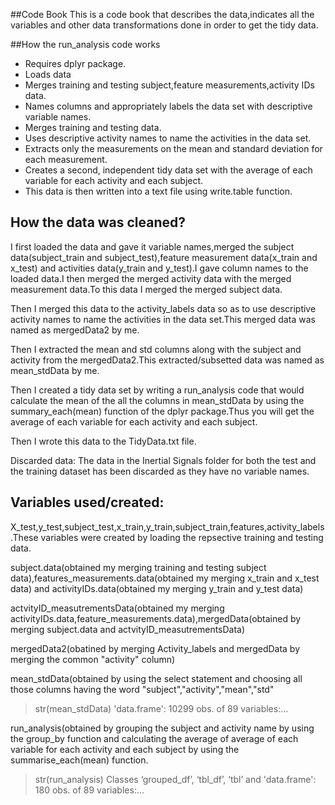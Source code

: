 ##Code Book
This is a code book that describes the data,indicates all the variables and other data transformations done in order to get the tidy data.

##How the run_analysis code works
- Requires dplyr package.
- Loads data
- Merges training and testing subject,feature measurements,activity IDs data.
- Names columns and appropriately labels the data set with descriptive variable names.
- Merges training and testing data.
- Uses descriptive activity names to name the activities in the data set.
- Extracts only the measurements on the mean and standard deviation for each measurement.
- Creates a second, independent tidy data set with the average of each variable for each activity and each subject.
- This data is then written into a text file using write.table function.

## How the data was cleaned?
I first loaded the data and gave it variable names,merged the subject data(subject_train and subject_test),feature measurement data(x_train and x_test) and activities data(y_train and y_test).I gave column names to the loaded data.I then merged the merged activity data with the merged measurement data.To this data I merged the merged subject data.

Then I merged this data to the activity_labels data so as to use descriptive activity names to name the activities in the data set.This merged data was named as mergedData2 by me.

Then I extracted the mean and std columns along with the subject and activity from the mergedData2.This extracted/subsetted data was named as mean_stdData by me.

Then I created a tidy data set by writing a run_analysis code that would calculate the mean of the all the columns in mean_stdData by using the summary_each(mean) function of the dplyr package.Thus you will get the average of each variable for each activity and each subject.

Then I wrote this data to the TidyData.txt file.

Discarded data:
The data in the Inertial Signals folder for both the test and the training dataset has been discarded as they have no variable names.

## Variables used/created:
X_test,y_test,subject_test,x_train,y_train,subject_train,features,activity_labels.These variables were created by loading the repsective training and testing data.

subject.data(obtained my merging training and testing subject data),features_measurements.data(obtained my merging x_train and x_test data) and activityIDs.data(obtained my merging y_train and y_test data)

actvityID_measutrementsData(obtained my merging activityIDs.data,feature_measurements.data),mergedData(obtained by merging subject.data and actvityID_measutrementsData)

mergedData2(obatined by merging Activity_labels and mergedData by merging the common "activity" column)

mean_stdData(obtained by using the select statement and choosing all those columns having the word "subject","activity","mean","std"
>str(mean_stdData)
'data.frame':	10299 obs. of  89 variables:...

run_analysis(obtained by grouping the subject and activity name by using the group_by function and calculating the average of average of each variable for each activity and each subject by using the summarise_each(mean) function.
> str(run_analysis)
Classes ‘grouped_df’, ‘tbl_df’, ‘tbl’ and 'data.frame':	180 obs. of  89 variables:...





